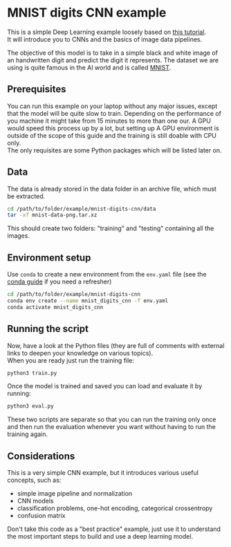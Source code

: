 # MNIST digits CNN example

This is a simple Deep Learning example loosely based on [this tutorial](https://machinelearningmastery.com/how-to-develop-a-convolutional-neural-network-from-scratch-for-mnist-handwritten-digit-classification/).  
It will introduce you to CNNs and the basics of image data pipelines.

The objective of this model is to take in a simple black and white image of an handwritten digit and predict the digit it represents. The dataset we are using is quite famous in the AI world and is called [MNIST](http://yann.lecun.com/exdb/mnist/).

## Prerequisites

You can run this example on your laptop without any major issues, except that the model will be quite slow to train. Depending on the performance of you machine it might take from 15 minutes to more than one our. A GPU would speed this process up by a lot, but setting up A GPU environment is outside of the scope of this guide and the training is still doable with CPU only.  
The only requisites are some Python packages which will be listed later on.

## Data

The data is already stored in the data folder in an archive file, which must be extracted.

```bash
cd /path/to/folder/example/mnist-digits-cnn/data
tar -xf mnist-data-png.tar.xz
```

This should create two folders: "training" and "testing" containing all the images.

## Environment setup

Use `conda` to create a new environment from the `env.yaml` file (see the [conda guide](../../resources/conda/guide.md) if you need a refresher)

```bash
cd /path/to/folder/example/mnist-digits-cnn
conda env create --name mnist_digits_cnn -f env.yaml
conda activate mnist_digits_cnn
```

## Running the script

Now, have a look at the Python files (they are full of comments with external links to deepen your knowledge on various topics).  
When you are ready just run the training file:

```bash
python3 train.py
```

Once the model is trained and saved you can load and evaluate it by running:

```bash
python3 eval.py
```

These two scripts are separate so that you can run the training only once and then run the evaluation whenever you want without having to run the training again.

## Considerations

This is a very simple CNN example, but it introduces various useful concepts, such as:

- simple image pipeline and normalization
- CNN models
- classification problems, one-hot encoding, categorical crossentropy
- confusion matrix

Don't take this code as a "best practice" example, just use it to understand the most important steps to build and use a deep learning model.
